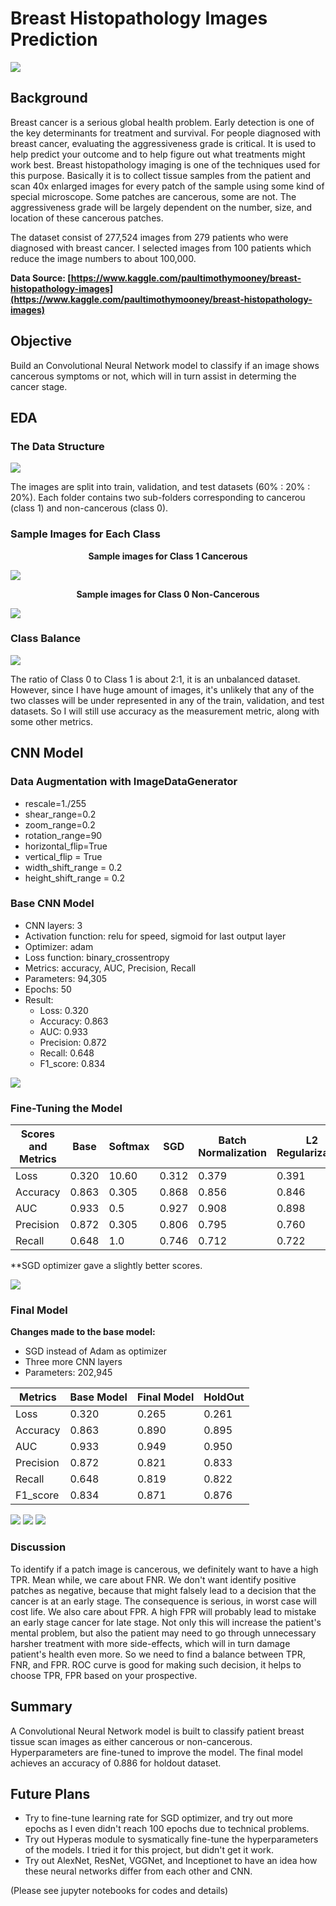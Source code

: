 # **Breast Histopathology Images Prediction**

![](images/bc.jpg)

## **Background**

Breast cancer is a serious global health problem. Early detection is one of the key determinants for treatment and survival. For people diagnosed with breast cancer, evaluating the aggressiveness grade is critical. It is used to help predict your outcome and to help figure out what treatments might work best. Breast histopathology imaging is one of the techniques used for this purpose. Basically it is to collect tissue samples from the patient and scan 40x enlarged images for every patch of the sample using some kind of special microscope. Some patches are cancerous, some are not. The aggressiveness grade will be largely dependent on the number, size, and location of these cancerous patches. 

The dataset consist of 277,524 images from 279 patients who were diagnosed with breast cancer. I selected images from 100 patients which reduce the image numbers to about 100,000. 

**Data Source: [https://www.kaggle.com/paultimothymooney/breast-histopathology-images](https://www.kaggle.com/paultimothymooney/breast-histopathology-images)**
<br>

## **Objective**

Build an Convolutional Neural Network model to classify if an image shows cancerous symptoms or not, which will in turn assist in determing the cancer stage.

## **EDA**

### **The Data Structure**

![](images/DataStructure.jpg)

The images are split into train, validation, and test datasets (60% : 20% : 20%). Each folder contains two sub-folders corresponding to cancerou (class 1) and non-cancerous (class 0).

### **Sample Images for Each Class**

**<p align="center">Sample images for Class 1 Cancerous</p>**

![](images/class1.jpg)

**<p align="center">Sample images for Class 0 Non-Cancerous</p>**

![](images/class0.jpg)

### **Class Balance**
![](images/class.jpg)

The ratio of Class 0 to Class 1 is about 2:1, it is an unbalanced dataset. However, since I have huge amount of images, it's unlikely that any of the two  classes will be under represented in any of the train, validation, and test datasets. So I will still use accuracy as the measurement metric, along with some other metrics. 

## **CNN Model**

### **Data Augmentation with ImageDataGenerator**

* rescale=1./255
* shear_range=0.2
* zoom_range=0.2
* rotation_range=90
* horizontal_flip=True
* vertical_flip = True
* width_shift_range = 0.2
* height_shift_range = 0.2

### **Base CNN Model**

* CNN layers: 3
* Activation function: relu for speed, sigmoid for last output layer
* Optimizer: adam
* Loss function: binary_crossentropy
* Metrics: accuracy, AUC, Precision, Recall
* Parameters: 94,305
* Epochs: 50
* Result: 
    * Loss: 0.320
    * Accuracy: 0.863
    * AUC: 0.933
    * Precision: 0.872
    * Recall: 0.648
    * F1_score: 0.834

![](images/base_model.jpg)

### **Fine-Tuning the Model**

Scores and Metrics | Base | Softmax | SGD | Batch Normalization | L2 Regularization | lr 0.01 | lr 0.0005 | lr 0.0001
------------ | ------------- | ------------- | ------------- | ------------- | ------------- | ------------- | ------------- | ------------- 
Loss | 0.320 | 10.60 | 0.312 | 0.379 | 0.391 | 0.410 | 0.326 | 0.327
Accuracy | 0.863 | 0.305 | 0.868 | 0.856 | 0.846 | 0.826 | 0.858 | 0.858
AUC | 0.933 | 0.5 | 0.927 | 0.908 | 0.898 | 0.869 | 0.929 | 0.923
Precision | 0.872 | 0.305 | 0.806 | 0.795 | 0.760 | 0.742 | 0.757 | 0.804 | 
Recall | 0.648 | 1.0 | 0.746 | 0.712 | 0.722 | 0.660 | 0.808 | 0.726 |

**SGD optimizer gave a slightly better scores.

![](images/sgd.jpg)

### **Final Model**

**Changes made to the base model:**

* SGD instead of Adam as optimizer
* Three more CNN layers
* Parameters: 202,945

Metrics | Base Model | Final Model | HoldOut
------------ | ------------- | ------------- | -------------
Loss | 0.320 | 0.265 | 0.261
Accuracy | 0.863 | 0.890 | 0.895
AUC  | 0.933 | 0.949 | 0.950
Precision | 0.872 | 0.821 | 0.833
Recall | 0.648 | 0.819 | 0.822
F1_score  | 0.834 | 0.871 | 0.876

![](images/more.jpg)
![](images/final_cf_matrix.jpg)
![](images/roc.jpg)

### Discussion

To identify if a patch image is cancerous, we definitely want to have a high TPR. Mean while, we care about FNR. We don't want identify positive patches as negative, because that might falsely lead to a decision that the cancer is at an early stage. The consequence is serious, in worst case will cost life. We also care about FPR. A high FPR will probably lead to mistake an early stage cancer for late stage. Not only this will increase the patient's mental problem, but also the patient may need to go through unnecessary harsher treatment with more side-effects, which will in turn damage patient's health even more. So we need to find a balance between TPR, FNR, and FPR. ROC curve is good for making such decision, it helps to choose TPR, FPR based on your prospective. 

## Summary

A Convolutional Neural Network model is built to classify patient breast tissue scan images as either cancerous or non-cancerous. Hyperparameters are fine-tuned to improve the model. The final model achieves an accuracy of 0.886 for holdout dataset.

## Future Plans

* Try to fine-tune learning rate for SGD optimizer, and try out more epochs as I even didn't reach 100 epochs due to technical problems.
* Try out Hyperas module to sysmatically fine-tune the hyperparameters of the models. I tried it for this project, but didn't get it work.
* Try out AlexNet, ResNet, VGGNet, and Inceptionet to have an idea how these neural networks differ from each other and CNN.

(Please see jupyter notebooks for codes and details)
